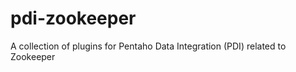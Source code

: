 pdi-zookeeper
=============

A collection of plugins for Pentaho Data Integration (PDI) related to Zookeeper
